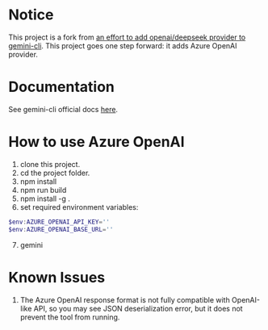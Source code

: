 # Notice
This project is a fork from [an effort to add openai/deepseek provider to gemini-cli](https://github.com/wr-fenglei/gemini-cli). This project goes one step forward: it adds Azure OpenAI provider.

# Documentation
See gemini-cli official docs [here](https://github.com/google-gemini/gemini-cli).

# How to use Azure OpenAI
1. clone this project.
2. cd the project folder.
3. npm install
4. npm run build
5. npm install -g .
6. set required environment variables:
```powershell
$env:AZURE_OPENAI_API_KEY=''
$env:AZURE_OPENAI_BASE_URL=''
```
7. gemini

# Known Issues
1. The Azure OpenAI response format is not fully compatible with OpenAI-like API, so you may see JSON deserialization error, but it does not prevent the tool from running.
